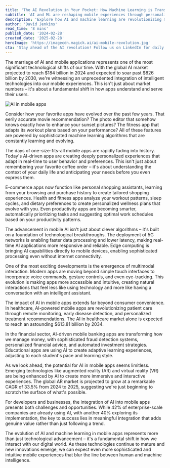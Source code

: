 ```yaml
---
title: 'The AI Revolution in Your Pocket: How Machine Learning is Transforming Mobile Apps'
subtitle: 'AI and ML are reshaping mobile experiences through personalization and innovation'
description: 'Explore how AI and machine learning are revolutionizing mobile apps, from personalized experiences to breakthrough technologies in healthcare, finance, and education. Learn about the latest trends shaping the future of mobile technology and what it means for users and developers alike.'
author: 'David Jenkins'
read_time: '8 mins'
publish_date: '2024-02-28'
created_date: '2025-02-28'
heroImage: 'https://imagecdn.magick.ai/ai-mobile-revolution.jpg'
cta: 'Stay ahead of the AI revolution! Follow us on LinkedIn for daily insights into how artificial intelligence is reshaping the mobile technology landscape.'
---
```


The marriage of AI and mobile applications represents one of the most significant technological shifts of our time. With the global AI market projected to reach $184 billion in 2024 and expected to soar past $826 billion by 2030, we're witnessing an unprecedented integration of intelligent technologies into our mobile experiences. This isn't just about market numbers – it's about a fundamental shift in how apps understand and serve their users.

![AI in mobile apps](https://imagecdn.magick.ai/ai-mobile-revolution.jpg)

Consider how your favorite apps have evolved over the past few years. That eerily accurate movie recommendation? The photo editor that somehow knows exactly how to enhance your sunset pictures? The fitness app that adapts its workout plans based on your performance? All of these features are powered by sophisticated machine learning algorithms that are constantly learning and evolving.

The days of one-size-fits-all mobile apps are rapidly fading into history. Today's AI-driven apps are creating deeply personalized experiences that adapt in real-time to user behavior and preferences. This isn't just about remembering your favorite coffee order – it's about understanding the context of your daily life and anticipating your needs before you even express them.

E-commerce apps now function like personal shopping assistants, learning from your browsing and purchase history to create tailored shopping experiences. Health and fitness apps analyze your workout patterns, sleep cycles, and dietary preferences to create personalized wellness plans that evolve with you. Even productivity apps are becoming smarter, automatically prioritizing tasks and suggesting optimal work schedules based on your productivity patterns.

The advancement in mobile AI isn't just about clever algorithms – it's built on a foundation of technological breakthroughs. The deployment of 5G networks is enabling faster data processing and lower latency, making real-time AI applications more responsive and reliable. Edge computing is bringing AI capabilities directly to mobile devices, enabling sophisticated processing even without internet connectivity.

One of the most exciting developments is the emergence of multimodal interaction. Modern apps are moving beyond simple touch interfaces to incorporate voice commands, gesture controls, and even eye-tracking. This evolution is making apps more accessible and intuitive, creating natural interactions that feel less like using technology and more like having a conversation with an intelligent assistant.

The impact of AI in mobile apps extends far beyond consumer convenience. In healthcare, AI-powered mobile apps are revolutionizing patient care through remote monitoring, early disease detection, and personalized treatment recommendations. The AI in healthcare market alone is expected to reach an astounding $613.81 billion by 2034.

In the financial sector, AI-driven mobile banking apps are transforming how we manage money, with sophisticated fraud detection systems, personalized financial advice, and automated investment strategies. Educational apps are using AI to create adaptive learning experiences, adjusting to each student's pace and learning style.

As we look ahead, the potential for AI in mobile apps seems limitless. Emerging technologies like augmented reality (AR) and virtual reality (VR) are being enhanced by AI to create more immersive and interactive experiences. The global AR market is projected to grow at a remarkable CAGR of 33.5% from 2024 to 2025, suggesting we're just beginning to scratch the surface of what's possible.

For developers and businesses, the integration of AI into mobile apps presents both challenges and opportunities. While 42% of enterprise-scale companies are already using AI, with another 40% exploring its implementation, the key to success lies in meaningful integration that adds genuine value rather than just following a trend.

The evolution of AI and machine learning in mobile apps represents more than just technological advancement – it's a fundamental shift in how we interact with our digital world. As these technologies continue to mature and new innovations emerge, we can expect even more sophisticated and intuitive mobile experiences that blur the line between human and machine intelligence.
